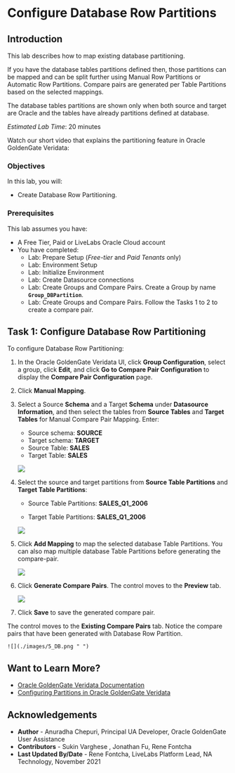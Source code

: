 # Configure Database Row Partitions

## Introduction
This lab describes how to map existing database partitioning.

If you have the database tables partitions defined then, those partitions can be mapped and can be split further using Manual Row Partitions or Automatic Row Partitions. Compare pairs are generated per Table Partitions based on the selected mappings.

The database tables partitions are shown only when both source and target are Oracle and the tables have already partitions defined at database.


*Estimated Lab Time*: 20 minutes

Watch our short video that explains the partitioning feature in Oracle GoldenGate Veridata:

[](youtube:N28CsAr5kjw)

### Objectives
In this lab, you will:
* Create Database Row Partitioning.


### Prerequisites
This lab assumes you have:
- A Free Tier, Paid or LiveLabs Oracle Cloud account
- You have completed:
    * Lab: Prepare Setup (*Free-tier* and *Paid Tenants* only)
    * Lab: Environment Setup
    * Lab: Initialize Environment
    * Lab: Create Datasource connections
    * Lab: Create Groups and Compare Pairs. Create a Group by name **`Group_DBPartition`**.
    * Lab: Create Groups and Compare Pairs. Follow the Tasks 1 to 2 to create a compare pair.

## **Task 1:** Configure Database Row Partitioning
To configure Database Row Partitioning:
1. In the Oracle GoldenGate Veridata UI, click **Group Configuration**, select a group, click **Edit**, and click **Go to Compare Pair Configuration** to display the **Compare Pair Configuration** page.
2. Click **Manual Mapping**.
3. Select a Source **Schema** and a Target **Schema** under **Datasource Information**, and then select the tables from **Source Tables** and **Target Tables** for Manual Compare Pair Mapping. Enter:
    * Source schema: **SOURCE**
    * Target schema: **TARGET**
    * Source Table: **SALES**
    * Target Table: **SALES**

    ![](./images/1_DB.png " ")

4. Select the source and target partitions from **Source Table Partitions** and **Target Table Partitions**:
    * Source Table Partitions: **SALES\_Q1\_2006**

    * Target Table Partitions: **SALES\_Q1\_2006**

    ![](./images/2_DB.png " ")

5. Click **Add Mapping** to map the selected database Table Partitions. You can also map multiple database Table Partitions before generating the compare-pair.

    ![](./images/3_DB.png " ")

6. Click **Generate Compare Pairs**. The control moves to the **Preview** tab.

    ![](./images/4_DB.png " ")
7. Click **Save** to save the generated compare pair.

  The control moves to the **Existing Compare Pairs** tab.
  Notice the compare pairs that have been generated with Database Row Partition.

    ![](./images/5_DB.png " ")

## Want to Learn More?

* [Oracle GoldenGate Veridata Documentation](https://docs.oracle.com/en/middleware/goldengate/veridata/12.2.1.4/index.html)
* [Configuring Partitions in Oracle GoldenGate Veridata ](https://docs.oracle.com/en/middleware/goldengate/veridata/12.2.1.4/gvdug/configure-workflow-objects.html#GUID-03B3876F-7A79-43BA-9E14-8B216BD8F3BB)


## Acknowledgements
* **Author** - Anuradha Chepuri, Principal UA Developer, Oracle GoldenGate User Assistance
* **Contributors** -  Sukin Varghese , Jonathan Fu, Rene Fontcha
* **Last Updated By/Date** - Rene Fontcha, LiveLabs Platform Lead, NA Technology, November 2021
